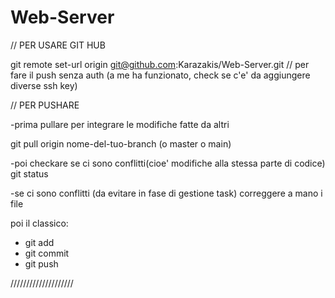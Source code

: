 # Web-Server

// PER USARE GIT HUB

git remote set-url origin git@github.com:Karazakis/Web-Server.git // per fare il push senza auth (a me ha funzionato, check se c'e' da aggiungere diverse ssh key)


// PER PUSHARE 

-prima pullare per integrare le modifiche fatte da altri 

git pull origin nome-del-tuo-branch (o master o main)

-poi checkare se ci sono conflitti(cioe' modifiche alla stessa parte di codice)
git status

-se ci sono conflitti (da evitare in fase di gestione task) correggere a mano i file

poi il classico:

- git add
- git commit
- git push


////////////////////

